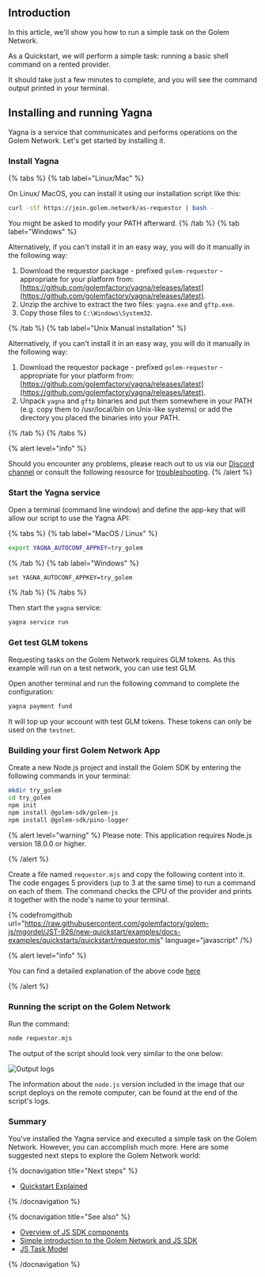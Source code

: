 ## Introduction

In this article, we'll show you how to run a simple task on the Golem Network.

As a Quickstart, we will perform a simple task: running a basic shell command on a rented provider.

It should take just a few minutes to complete, and you will see the command output printed in your terminal.

## Installing and running Yagna

Yagna is a service that communicates and performs operations on the Golem Network. Let's get started by installing it.

### Install Yagna

{% tabs %}
{% tab label="Linux/Mac" %}

On Linux/ MacOS, you can install it using our installation script like this:

```bash
curl -sSf https://join.golem.network/as-requestor | bash -
```

You might be asked to modify your PATH afterward.
{% /tab %}
{% tab label="Windows" %}

Alternatively, if you can't install it in an easy way, you will do it manually in the following way:

1. Download the requestor package - prefixed `golem-requestor` - appropriate for your platform from: [https://github.com/golemfactory/yagna/releases/latest](https://github.com/golemfactory/yagna/releases/latest).
2. Unzip the archive to extract the two files: `yagna.exe` and `gftp.exe`.
3. Copy those files to `C:\Windows\System32`.

{% /tab %}
{% tab label="Unix Manual installation" %}

Alternatively, if you can't install it in an easy way, you will do it manually in the following way:

1. Download the requestor package - prefixed `golem-requestor` - appropriate for your platform from: [https://github.com/golemfactory/yagna/releases/latest](https://github.com/golemfactory/yagna/releases/latest).
2. Unpack `yagna` and `gftp` binaries and put them somewhere in your PATH (e.g. copy them to /usr/local/bin on Unix-like systems) or add the directory you placed the binaries into your PATH.

{% /tab %}
{% /tabs %}

{% alert level="info" %}

Should you encounter any problems, please reach out to us via our [Discord channel](https://chat.golem.network/) or consult the following resource for [troubleshooting](/docs/troubleshooting/js-requestor).
{% /alert %}

### Start the Yagna service

Open a terminal (command line window) and define the app-key that will allow our script to use the Yagna API:

{% tabs %}
{% tab label="MacOS / Linux" %}

```bash
export YAGNA_AUTOCONF_APPKEY=try_golem
```

{% /tab %}
{% tab label="Windows" %}

```shell
set YAGNA_AUTOCONF_APPKEY=try_golem
```

{% /tab %}
{% /tabs %}

Then start the `yagna` service:

```bash
yagna service run
```

### Get test GLM tokens

Requesting tasks on the Golem Network requires GLM tokens.
As this example will run on a test network, you can use test GLM.

Open another terminal and run the following command to complete the configuration:

```bash
yagna payment fund
```

It will top up your account with test GLM tokens. These tokens can only be used on the `testnet`.

### Building your first Golem Network App

Create a new Node.js project and install the Golem SDK by entering the following commands in your terminal:

```bash
mkdir try_golem
cd try_golem
npm init
npm install @golem-sdk/golem-js
npm install @golem-sdk/pino-logger
```

{% alert level="warning" %}
Please note: This application requires Node.js version 18.0.0 or higher.

{% /alert %}

Create a file named `requestor.mjs` and copy the following content into it. The code engages 5 providers (up to 3 at the same time) to run a command on each of them. The command checks the CPU of the provider and prints it together with the node's name to your terminal.

{% codefromgithub url="https://raw.githubusercontent.com/golemfactory/golem-js/mgordel/JST-926/new-quickstart/examples/docs-examples/quickstarts/quickstart/requestor.mjs" language="javascript" /%}

{% alert level="info" %}

You can find a detailed explanation of the above code [here](/docs/creators/javascript/tutorials/quickstart-explained)

{% /alert %}

### Running the script on the Golem Network

Run the command:

```bash
node requestor.mjs
```

The output of the script should look very similar to the one below:

<!-- replace this png -->

![Output logs](/run_log.png)

The information about the `node.js` version included in the image that our script deploys on the remote computer, can be found at the end of the script's logs.

### Summary

You've installed the Yagna service and executed a simple task on the Golem Network.
However, you can accomplish much more. Here are some suggested next steps to explore the Golem Network world:

{% docnavigation title="Next steps" %}

- [Quickstart Explained](/docs/creators/javascript/tutorials/quickstart-explained)
<!-- rebuild this article -->

{% /docnavigation %}

{% docnavigation title="See also" %}

- [Overview of JS SDK components](/docs/creators/javascript) <!-- rebuild this article -->
- [Simple introduction to the Golem Network and JS SDK](/docs/creators/javascript/guides/golem-js) <!-- add content to this article-->
- [JS Task Model](/docs/creators/javascript/task-executor/task-model)

{% /docnavigation %}
